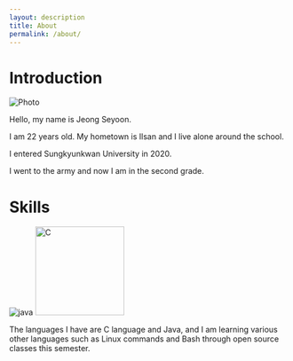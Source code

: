 ```yaml
---
layout: description
title: About
permalink: /about/
---
```


# Introduction

![Photo](https://github.com/rohitjain00/dev-portfolio-blog/assets/127374958/baf8ec1e-3fae-4dae-991d-e4941789538e)

Hello, my name is Jeong Seyoon.

I am 22 years old. My hometown is Ilsan and I live alone around the school. 

I entered Sungkyunkwan University in 2020. 

I went to the army and now I am in the second grade.



# Skills

![java](https://github.com/rohitjain00/dev-portfolio-blog/assets/127374958/996655de-ce0c-4bee-b7b5-af6951fafa9c)
<img width="160" alt="C" src="https://github.com/rohitjain00/dev-portfolio-blog/assets/127374958/21a596f9-6116-4e19-b4c3-5f265d11641b">

The languages I have are C language and Java, and I am learning various other languages such as Linux commands and Bash through open source classes this semester.
